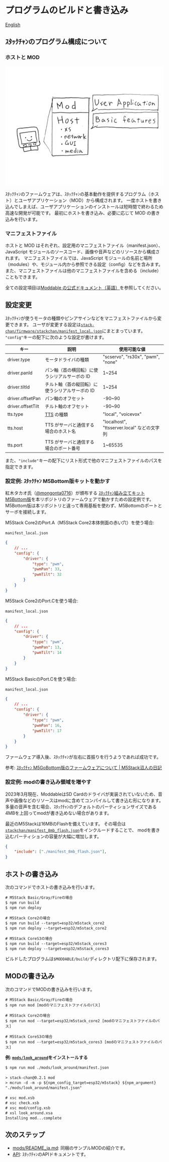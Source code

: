 # プログラムのビルドと書き込み

[English](./flashing-firmware.md)

## ｽﾀｯｸﾁｬﾝのプログラム構成について

### ホストと MOD

![ｽﾀｯｸﾁｬﾝのプログラム構成](./images/host-and-mod.jpg)

ｽﾀｯｸﾁｬﾝのファームウェアは、ｽﾀｯｸﾁｬﾝの基本動作を提供するプログラム（ホスト）とユーザアプリケーション（MOD）から構成されます。
一度ホストを書き込んでしまえば、ユーザアプリケーションのインストールは短時間で終わるため高速な開発が可能です。
最初にホストを書き込み、必要に応じて MOD の書き込みを行います。

### マニフェストファイル

ホストと MOD はそれぞれ、設定用のマニフェストファイル（manifest.json）、JavaScript モジュールのソースコード、画像や音声などのリソースから構成されます。
マニフェストファイルでは、JavaScript モジュールの名前と場所（modules）や、モジュール内から参照できる設定（config）などを含みます。
また、マニフェストファイルは他のマニフェストファイルを含める（include）こともできます。

全ての設定項目は[Moddable の公式ドキュメント（英語）](https://github.com/Moddable-OpenSource/moddable/blob/public/documentation/tools/manifest.md)を参照してください。

## 設定変更

ｽﾀｯｸﾁｬﾝが使うモータの種類やピンアサインなどをマニフェストファイルから変更できます。
ユーザが変更する設定は[`stack-chan/firmware/stackchan/manifest_local.json`](../stackchan/manifest_local.json)にまとまっています。
`"config"`キーの配下に次のような設定が書けます。

| キー              | 説明                                            | 使用可能な値                                |
| ----------------- | ----------------------------------------------- | ------------------------------------------- |
| driver.type       | モータドライバの種類                            | "scservo", "rs30x", "pwm", "none"           |
| driver.panId      | パン軸（首の横回転）に使うシリアルサーボの ID   | 1~254                                       |
| driver.tiltId     | チルト軸（首の縦回転）に使うシリアルサーボの ID | 1~254                                       |
| driver.offsetPan  | パン軸のオフセット                            | -90~90                                      |
| driver.offsetTilt | チルト軸のオフセット                            | -90~90                                      |
| tts.type          | [TTS](./text-to-speech_ja.md) の種類                                      | "local", "voicevox"                         |
| tts.host          | TTS がサーバと通信する場合のホスト名            | "localhost", "ttsserver.local" などの文字列 |
| tts.port          | TTS がサーバと通信する場合のポート番号          | 1~65535                                     |

また、`"include"`キーの配下にリスト形式で他のマニフェストファイルのパスを指定できます。

### 設定例: ｽﾀｯｸﾁｬﾝ M5Bottom版キットを動かす

紅木タカオ氏（[@mongonta0716](https://github.com/mongonta0716)）が頒布する
[ｽﾀｯｸﾁｬﾝ組み立てキット M5Bottom版](https://mongonta.booth.pm/)を本リポジトリのファームウェアで動かすための設定例です。
M5Bottom版は本リポジトリと違って専用基板を使わず、M5Bottomのポートとサーボを接続します。

M5Stack Core2のPort.A（M5Stack Core2本体側面の赤い穴）を使う場合:

`manifest_local.json`
```json
{
    // ...
    "config": {
        "driver": {
            "type": "pwm",
            "pwmPan": 33,
            "pwmTilt": 32
        }
    }
}
```

M5Stack Core2のPort.Cを使う場合:

`manifest_local.json`
```json
{
    // ...
    "config": {
        "driver": {
            "type": "pwm",
            "pwmPan": 13,
            "pwmTilt": 14
        }
    }
}
```

M5Stack BasicのPort.Cを使う場合:

`manifest_local.json`
```json
{
    // ...
    "config": {
        "driver": {
            "type": "pwm",
            "pwmPan": 16,
            "pwmTilt": 17
        }
    }
}
```

ファームウェア導入後、ｽﾀｯｸﾁｬﾝが左右に首振りを行うようであれば成功です。

参考: [ｽﾀｯｸﾁｬﾝ M5GoBottom版のファームウェアについて \| M5Stack沼人の日記](https://raspberrypi.mongonta.com/softwares-for-stackchan/)

### 設定例: modの書き込み領域を増やす

2023年3月現在、ModdableはSD Cardのドライバが実装されていないため、音声や画像などのリソースはmodに含めてコンパイルして書き込む形になります。
多量の音声を含む場合、ｽﾀｯｸﾁｬﾝのデフォルトのパーティションサイズである4MBを上回ってmodが書き込めない場合があります。

最近のM5Stackは16MBのFlashを備えています。
その場合は[`stackchan/manifest_8mb_flash.json`](../stackchan/manifest_8mb_flash.json)をインクルードすることで、
modを書き込むパーティションの容量が大幅に増加します。

```json
{
    "include": ["./manifest_8mb_flash.json"],
}
```

## ホストの書き込み

次のコマンドでホストの書き込みを行います。


```console
# M5Stack Basic/Gray/Fireの場合
$ npm run build
$ npm run deploy

# M5Stack Core2の場合
$ npm run build --target=esp32/m5stack_core2
$ npm run deploy --target=esp32/m5stack_core2

# M5Stack CoreS3の場合
$ npm run build --target=esp32/m5stack_cores3
$ npm run deploy --target=esp32/m5stack_cores3
```

ビルドしたプログラムは`$MODDABLE/build/`ディレクトリ配下に保存されます。

## MODの書き込み

次のコマンドでMODの書き込みを行います。

```console
# M5Stack Basic/Gray/Fireの場合
$ npm run mod [modのマニフェストファイルのパス]

# M5Stack Core2の場合
$ npm run mod --target=esp32/m5stack_core2 [modのマニフェストファイルのパス]

# M5Stack CoreS3の場合
$ npm run mod --target=esp32/m5stack_cores3 [modのマニフェストファイルのパス]
```

__例: [`mods/look_around`](../mods/look_around/)をインストールする__

```console
$ npm run mod ./mods/look_around/manifest.json

> stack-chan@0.2.1 mod
> mcrun -d -m -p ${npm_config_target=esp32/m5stack} ${npm_argument} "./mods/look_around/manifest.json"

# xsc mod.xsb
# xsc check.xsb
# xsc mod/config.xsb
# xsl look_around.xsa
Installing mod...complete
```

## 次のステップ

- [mods/README_ja.md](../mods/README_ja.md): 同梱のサンプルMODの紹介です。
- [API](./api_ja.md): ｽﾀｯｸﾁｬﾝのAPIドキュメントです。
